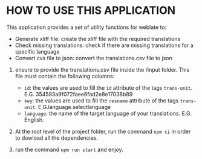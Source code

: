 # HOW TO USE THIS APPLICATION

This application provides a set of utility functions for weblate to:

- Generate xliff file: create the xliff file with the required translations
- Check missing translations: check if there are missing translations for a specific language
- Convert cvs file to json: convert the translations.csv file to json

1. ensure to provide the translations.csv file inside the /input folder. This file must contain the following columns:

   - `id`: the values are used to fill the `id` attribute of the tags `trans-unit`. E.G. 354583a9f072faee6fad2e8e17038b89
   - `key`: the values are used to fill the `resname` attribute of the tags `trans-unit`. E.G.language.selectlanguage
   - `language`: the name of the target language of your translations. E.G. English.

2. At the root level of the project folder, run the command `npm ci` in order to dowload all the dependencies.

3. run the command `npm run start` and enjoy.
